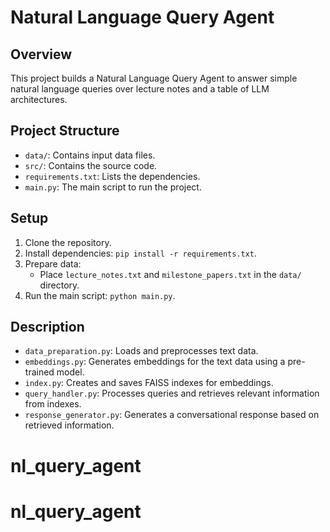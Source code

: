 # Natural Language Query Agent

## Overview
This project builds a Natural Language Query Agent to answer simple natural language queries over lecture notes and a table of LLM architectures.

## Project Structure
- `data/`: Contains input data files.
- `src/`: Contains the source code.
- `requirements.txt`: Lists the dependencies.
- `main.py`: The main script to run the project.

## Setup
1. Clone the repository.
2. Install dependencies: `pip install -r requirements.txt`.
3. Prepare data:
   - Place `lecture_notes.txt` and `milestone_papers.txt` in the `data/` directory.
4. Run the main script: `python main.py`.

## Description
- `data_preparation.py`: Loads and preprocesses text data.
- `embeddings.py`: Generates embeddings for the text data using a pre-trained model.
- `index.py`: Creates and saves FAISS indexes for embeddings.
- `query_handler.py`: Processes queries and retrieves relevant information from indexes.
- `response_generator.py`: Generates a conversational response based on retrieved information.


# nl_query_agent
# nl_query_agent
